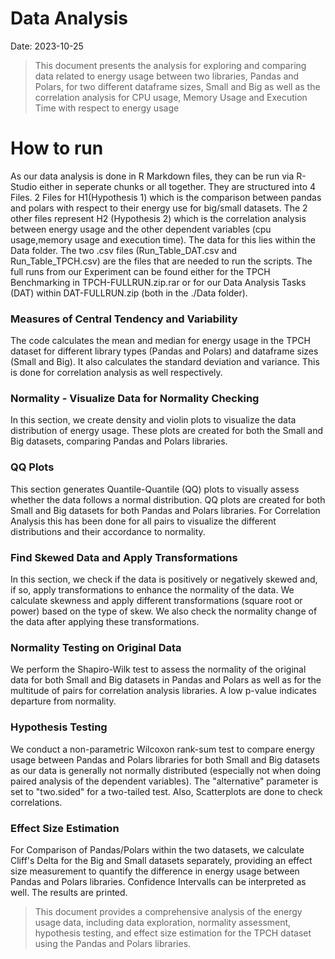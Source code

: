 # Data Analysis

Date: 2023-10-25

>This document presents the analysis for exploring and comparing data related to energy usage between two libraries, Pandas and Polars, for two different dataframe sizes, Small and Big as well as the correlation analysis for CPU usage, Memory Usage and Execution Time with respect to energy usage

# How to run
As our data analysis is done in R Markdown files, they can be run via R-Studio either in seperate chunks or all together. They are structured into 4 Files. 2 Files for H1(Hypothesis 1) which is the comparison between pandas and polars with respect to their energy use for big/small datasets. The 2 other files represent H2 (Hypothesis 2) which is the correlation analysis between energy usage and the other dependent variables (cpu usage,memory usage and execution time). The data for this lies within the Data folder. The two .csv files (Run_Table_DAT.csv and Run_Table_TPCH.csv) are the files that are needed to run the scripts. The full runs from our Experiment can be found either for the TPCH Benchmarking in TPCH-FULLRUN.zip.rar or for our Data Analysis Tasks (DAT) within DAT-FULLRUN.zip (both in the ./Data folder).

### Measures of Central Tendency and Variability
The code calculates the mean and median for energy usage in the TPCH dataset for different library types (Pandas and Polars) and dataframe sizes (Small and Big). It also calculates the standard deviation and variance. This is done for correlation analysis as well respectively.

### Normality - Visualize Data for Normality Checking
In this section, we create density and violin plots to visualize the data distribution of energy usage. These plots are created for both the Small and Big datasets, comparing Pandas and Polars libraries.

### QQ Plots
This section generates Quantile-Quantile (QQ) plots to visually assess whether the data follows a normal distribution. QQ plots are created for both Small and Big datasets for both Pandas and Polars libraries. For Correlation Analysis this has been done for all pairs to visualize the different distributions and their accordance to normality.

### Find Skewed Data and Apply Transformations
In this section, we check if the data is positively or negatively skewed and, if so, apply transformations to enhance the normality of the data. We calculate skewness and apply different transformations (square root or power) based on the type of skew. We also check the normality change of the data after applying these transformations.

### Normality Testing on Original Data
We perform the Shapiro-Wilk test to assess the normality of the original data for both Small and Big datasets in Pandas and Polars as well as for the multitude of pairs for correlation analysis libraries. A low p-value indicates departure from normality.

### Hypothesis Testing
We conduct a non-parametric Wilcoxon rank-sum test to compare energy usage between Pandas and Polars libraries for both Small and Big datasets as our data is generally not normally distributed (especially not when doing paired analysis of the dependent variables). The "alternative" parameter is set to "two.sided" for a two-tailed test. Also, Scatterplots are done to check correlations.

### Effect Size Estimation
For Comparison of Pandas/Polars within the two datasets, we calculate Cliff's Delta for the Big and Small datasets separately, providing an effect size measurement to quantify the difference in energy usage between Pandas and Polars libraries. Confidence Intervalls can be interpreted as well. The results are printed.

>This document provides a comprehensive analysis of the energy usage data, including data exploration, normality assessment, hypothesis testing, and effect size estimation for the TPCH dataset using the Pandas and Polars libraries.